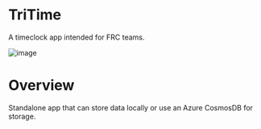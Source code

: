 # TriTime

A timeclock app intended for FRC teams.

![image](https://github.com/user-attachments/assets/392d3b41-88d3-40d3-8917-6a61930a9216)


# Overview

Standalone app that can store data locally or use an Azure CosmosDB for
storage.
